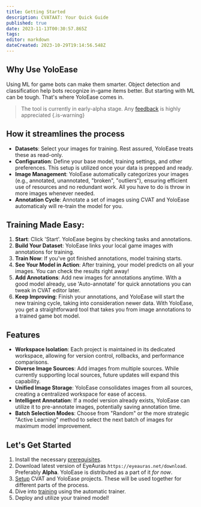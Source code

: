 ```yaml
---
title: Getting Started
description: CVATAAT: Your Quick Guide
published: true
date: 2023-11-13T00:30:57.865Z
tags: 
editor: markdown
dateCreated: 2023-10-29T19:14:56.548Z
---
```


## Why Use YoloEase
Using ML for game bots can make them smarter. Object detection and classification help bots recognize in-game items better. But starting with ML can be tough. That's where YoloEase comes in.

> The tool is currently in early-alpha stage. Any [feedback](https://wiki.eyeauras.net/en/contacts) is highly appreciated
{.is-warning}

## How it streamlines the process
- **Datasets**: Select your images for training. Rest assured, YoloEase treats these as read-only.
- **Configuration**: Define your base model, training settings, and other preferences. This setup is utilized once your data is prepped and ready.
- **Image Management**: YoloEase automatically categorizes your images (e.g., annotated, unannotated, "broken", "outliers"), ensuring efficient use of resources and no redundant work. All you have to do is throw in more images whenever needed.
- **Annotation Cycle**: Annotate a set of images using CVAT and YoloEase automaticaly will re-train the model for you.

## **Training Made Easy**:
1. **Start**: Click 'Start'. YoloEase begins by checking tasks and annotations.
2. **Build Your Dataset**: YoloEase links your local game images with annotations for training.
3. **Train Now**: If you've got finished annotations, model training starts.
4. **See Your Model in Action**: After training, your model predicts on all your images. You can check the results right away!
5. **Add Annotations**: Add new images for annotations anytime. With a good model already, use 'Auto-annotate' for quick annotations you can tweak in CVAT editor later.
6. **Keep Improving**: Finish your annotations, and YoloEase will start the new training cycle, taking into consideration newer data.
With YoloEase, you get a straightforward tool that takes you from image annotations to a trained game bot model.

## Features
- **Workspace Isolation**: Each project is maintained in its dedicated workspace, allowing for version control, rollbacks, and performance comparisons.
- **Diverse Image Sources**: Add images from multiple sources. While currently supporting local sources, future updates will expand this capability.
- **Unified Image Storage**: YoloEase consolidates images from all sources, creating a centralized workspace for ease of access.
- **Intelligent Annotation**: If a model version already exists, YoloEase can utilize it to pre-annotate images, potentially saving annotation time.
- **Batch Selection Modes**: Choose from "Random" or the more strategic "Active Learning" method to select the next batch of images for maximum model improvement.

## Let's Get Started
1. Install the necessary [prerequisites](/en/YoloEase/prerequisites).
2. Download latest version of EyeAuras ```https://eyeauras.net/download```. Preferably **Alpha**. YoloEase is distributed as a part of it *for now*. 
3. [Setup](/en/YoloEase/how-to-setup-project) CVAT and YoloEase projects. These will be used together for different parts of the process.
4. Dive into [training](/en/YoloEase/how-to-use-automatic-trainer) using the automatic trainer.
5. Deploy and utilize your trained model!
